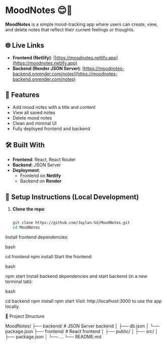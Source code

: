 # MoodNotes 😊📝

**MoodNotes** is a simple mood-tracking app where users can create, view, and delete notes that reflect their current feelings or thoughts.

## 🌐 Live Links

- **Frontend (Netlify)**: [https://moodnotes.netlify.app](https://moodnotes.netlify.app)
- **Backend (Render JSON Server)**: [https://moodnotes-backend.onrender.com/notes](https://moodnotes-backend.onrender.com/notes)

## 🧠 Features

- Add mood notes with a title and content
- View all saved notes
- Delete mood notes
- Clean and minimal UI
- Fully deployed frontend and backend

## 🛠️ Built With

- **Frontend**: React, React Router
- **Backend**: JSON Server
- **Deployment**:
  - Frontend on **Netlify**
  - Backend on **Render**

## 🧪 Setup Instructions (Local Development)

1. **Clone the repo**:
   ```bash

   git clone https://github.com/Jaylan-Sd/MoodNotes.git
   cd MoodNotes

Install frontend dependencies:

bash

cd frontend
npm install
Start the frontend:

bash

npm start
Install backend dependencies and start backend (in a new terminal tab):

bash

cd backend
npm install
npm start
Visit: http://localhost:3000 to use the app locally.


📂 Project Structure


MoodNotes/
├── backend/          # JSON Server backend
│   ├── db.json
│   └── package.json
├── frontend/         # React frontend
│   ├── public/
│   ├── src/
│   ├── package.json
│   └── ...
└── README.md        